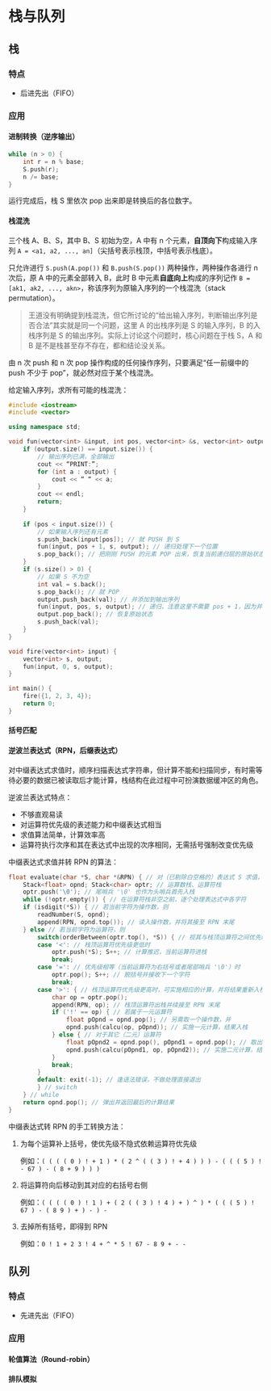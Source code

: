 # 栈与队列

## 栈

### 特点

- 后进先出（FIFO）

### 应用

#### 进制转换（逆序输出）

```cpp
while (n > 0) {
    int r = n % base;
    S.push(r);
    n /= base;
}
```

运行完成后，栈 S 里依次 pop 出来即是转换后的各位数字。

#### 栈混洗

三个栈 A、B、S，其中 B、S 初始为空，A 中有 n 个元素，**自顶向下**构成输入序列 `A = <a1, a2, ..., an]`（尖括号表示栈顶，中括号表示栈底）。

只允许进行 `S.push(A.pop())` 和 `B.push(S.pop())` 两种操作，两种操作各进行 n 次后，原 A 中的元素全部转入 B，此时 B 中元素**自底向上**构成的序列记作 `B = [ak1, ak2, ..., akn>`，称该序列为原输入序列的一个栈混洗（stack permutation）。

> 王道没有明确提到栈混洗，但它所讨论的“给出输入序列，判断输出序列是否合法”其实就是同一个问题，这里 A 的出栈序列是 S 的输入序列，B 的入栈序列是 S 的输出序列。实际上讨论这个问题时，核心问题在于栈 S，A 和 B 是不是栈甚至存不存在，都和结论没关系。

由 n 次 push 和 n 次 pop 操作构成的任何操作序列，只要满足“任一前缀中的 push 不少于 pop”，就必然对应于某个栈混洗。

给定输入序列，求所有可能的栈混洗：

```cpp
#include <iostream>
#include <vector>

using namespace std;

void fun(vector<int> &input, int pos, vector<int> &s, vector<int> output) {
    if (output.size() == input.size()) {
        // 输出序列已满，全部输出
        cout << “PRINT:”;
        for (int a : output) {
            cout << “ “ << a;
        }
        cout << endl;
        return;
    }
	
    if (pos < input.size()) {
        // 如果输入序列还有元素
        s.push_back(input[pos]); // 就 PUSH 到 S
        fun(input, pos + 1, s, output); // 递归处理下一个位置
        s.pop_back(); // 把刚刚 PUSH 的元素 POP 出来，恢复当前递归层的原始状态
    }
    if (s.size() > 0) {
        // 如果 S 不为空
        int val = s.back();
        s.pop_back(); // 就 POP
        output.push_back(val); // 并添加到输出序列
        fun(input, pos, s, output); // 递归，注意这里不需要 pos + 1，因为并没有消耗输入序列的元素
        output.pop_back(); // 恢复原始状态
        s.push_back(val);
    }
}

void fire(vector<int> input) {
    vector<int> s, output;
    fun(input, 0, s, output);
}

int main() {
    fire({1, 2, 3, 4});
    return 0;
}
```

#### 括号匹配

#### 逆波兰表达式（RPN，后缀表达式）

对中缀表达式求值时，顺序扫描表达式字符串，但计算不能和扫描同步，有时需等待必要的数据已被读取后才能计算，栈结构在此过程中可扮演数据缓冲区的角色。

逆波兰表达式特点：

- 不够直观易读
- 对运算符优先级的表述能力和中缀表达式相当
- 求值算法简单，计算效率高
- 运算符执行次序和其在表达式中出现的次序相同，无需括号强制改变优先级

中缀表达式求值并转 RPN 的算法：

```cpp
float evaluate(char *S, char *&RPN) { // 对（已剔除白空格的）表达式 S 求值，并转换为逆波兰式 RPN
    Stack<float> opnd; Stack<char> optr; // 运算数栈、运算符栈
    optr.push('\0'); // 尾哨兵 '\0' 也作为头哨兵首先入栈
    while (!optr.empty()) { // 在运算符栈非空之前，逐个处理表达式中各字符
    if (isdigit(*S)) { // 若当前字符为操作数，则
        readNumber(S, opnd);
        append(RPN, opnd.top()); // 读入操作数，并将其接至 RPN 末尾
    } else // 若当前字符为运算符，则
        switch(orderBetween(optr.top(), *S)) { // 视其与栈顶运算符之间优先级高低分别处理
        case '<': // 栈顶运算符优先级更低时
            optr.push(*S); S++; // 计算推迟，当前运算符进栈
            break;
        case '=': // 优先级相等（当前运算符为右括号或者尾部哨兵 '\0'）时
            optr.pop(); S++; // 脱括号并接收下一个字符
            break;
        case '>': { // 栈顶运算符优先级更高时，可实施相应的计算，并将结果重新入栈
            char op = optr.pop();
            append(RPN, op); // 栈顶运算符出栈并续接至 RPN 末尾
            if ('!' == op) { // 若属于一元运算符
                float pOpnd = opnd.pop(); // 另需取一个操作数，并
                opnd.push(calcu(op, pOpnd)); // 实施一元计算，结果入栈
            } else { // 对于其它（二元）运算符
                float pOpnd2 = opnd.pop(), pOpnd1 = opnd.pop(); // 取出后、前操作数
                opnd.push(calcu(pOpnd1, op, pOpnd2)); // 实施二元计算，结果入栈
            }
            break;
        }
        default: exit(-1); // 逢语法错误，不做处理直接退出
        } // switch
    } // while
    return opnd.pop(); // 弹出并返回最后的计算结果
}
```

中缀表达式转 RPN 的手工转换方法：

1. 为每个运算补上括号，使优先级不隐式依赖运算符优先级
   
   例如：`( ( ( ( 0 ) ! + 1 ) * ( 2 ^ ( ( 3 ) ! + 4 ) ) ) - ( ( ( 5 ) ! - 67 ) - ( 8 + 9 ) ) )`

2. 将运算符向后移动到其对应的右括号右侧

   例如：`( ( ( ( 0 ) ! 1 ) + ( 2 ( ( 3 ) ! 4 ) + ) ^ ) * ( ( ( 5 ) ! 67 ) - ( 8 9 ) + ) - ) -`

3. 去掉所有括号，即得到 RPN

   例如：`0 ! 1 + 2 3 ! 4 + ^ * 5 ! 67 - 8 9 + - -`

## 队列

### 特点

- 先进先出（FIFO）

### 应用

#### 轮值算法（Round-robin）

#### 排队模拟
